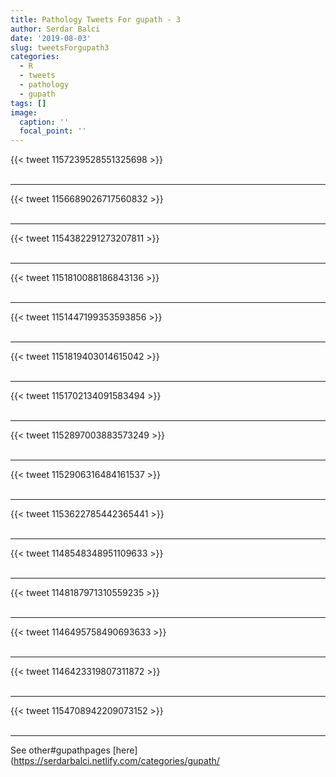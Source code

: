 ```yaml
---
title: Pathology Tweets For gupath - 3
author: Serdar Balci
date: '2019-08-03'
slug: tweetsForgupath3
categories:
  - R
  - tweets
  - pathology
  - gupath
tags: []
image:
  caption: ''
  focal_point: ''
---
```



{{< tweet 1157239528551325698 >}}
<br>
<br>
<hr>
{{< tweet 1156689026717560832 >}}
<br>
<br>
<hr>
{{< tweet 1154382291273207811 >}}
<br>
<br>
<hr>
{{< tweet 1151810088186843136 >}}
<br>
<br>
<hr>
{{< tweet 1151447199353593856 >}}
<br>
<br>
<hr>
{{< tweet 1151819403014615042 >}}
<br>
<br>
<hr>
{{< tweet 1151702134091583494 >}}
<br>
<br>
<hr>
{{< tweet 1152897003883573249 >}}
<br>
<br>
<hr>
{{< tweet 1152906316484161537 >}}
<br>
<br>
<hr>
{{< tweet 1153622785442365441 >}}
<br>
<br>
<hr>
{{< tweet 1148548348951109633 >}}
<br>
<br>
<hr>
{{< tweet 1148187971310559235 >}}
<br>
<br>
<hr>
{{< tweet 1146495758490693633 >}}
<br>
<br>
<hr>
{{< tweet 1146423319807311872 >}}
<br>
<br>
<hr>
{{< tweet 1154708942209073152 >}}
<br>
<br>
<hr>


See other#gupathpages [here](https://serdarbalci.netlify.com/categories/gupath/
